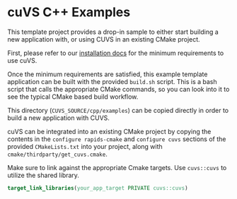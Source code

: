 # cuVS C++ Examples

This template project provides a drop-in sample to either start building a new application with, or using CUVS in an existing CMake project. 

First, please refer to our [installation docs](https://docs.rapids.ai/api/cuvs/stable/build.html#cuda-gpu-requirements) for the minimum requirements to use cuVS.

Once the minimum requirements are satisfied, this example template application can be built with the provided `build.sh` script. This is a bash script that calls the appropriate CMake commands, so you can look into it to see the typical CMake based build workflow.  

This directory (`CUVS_SOURCE/cpp/examples`) can be copied directly in order to build a new application with CUVS.

cuVS can be integrated into an existing CMake project by copying the contents in the `configure rapids-cmake` and `configure cuvs` sections of the provided `CMakeLists.txt` into your project, along with `cmake/thirdparty/get_cuvs.cmake`. 

Make sure to link against the appropriate Cmake targets. Use `cuvs::cuvs` to utilize the shared library.

```cmake
target_link_libraries(your_app_target PRIVATE cuvs::cuvs)
```

